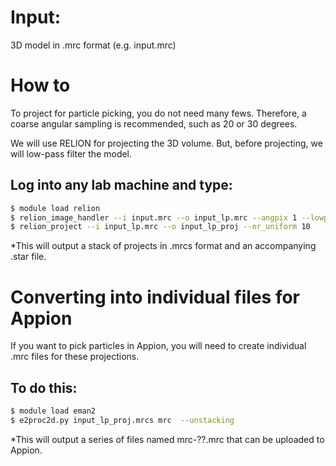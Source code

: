 # Input:
3D model in .mrc format (e.g. input.mrc)
# How to
To project for particle picking, you do not need many fews. Therefore, a coarse angular sampling is recommended, such as 20 or 30 degrees. 

We will use RELION for projecting the 3D volume. But, before projecting, we will low-pass filter the model. 

## Log into any lab machine and type: 
```sh
$ module load relion
$ relion_image_handler --i input.mrc --o input_lp.mrc --angpix 1 --lowpass=10
$ relion_project --i input_lp.mrc --o input_lp_proj --nr_uniform 10
```
*This will output a stack of projects in .mrcs format and an accompanying .star file.

# Converting into individual files for Appion
If you want to pick particles in Appion, you will need to create individual .mrc files for these projections. 

## To do this: 
```sh
$ module load eman2
$ e2proc2d.py input_lp_proj.mrcs mrc  --unstacking
```
*This will output a series of files named mrc-??.mrc that can be uploaded to Appion.
